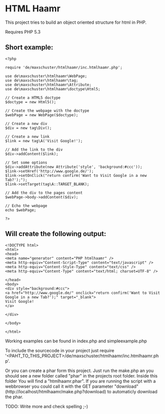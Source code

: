 HTML Haamr
==========

This project tries to build an object oriented structure for html in PHP.

Requires PHP 5.3


Short example:
--------------
    <?php

    require 'de/maxschuster/htmlhaamr/inc.htmlhaamr.php';

    use de\maxschuster\htmlhaamr\WebPage;
    use de\maxschuster\htmlhaamr\tag;
    use de\maxschuster\htmlhaamr\Attribute;
    use de\maxschuster\htmlhaamr\doctype\Html5;

    // Create a HTML5 doctype
    $doctype = new Html5();

    // Create the webpage with the doctype
    $webPage = new WebPage($doctype);

    // Create a new div
    $div = new tag\Div();

    // Create a new link
    $link = new tag\A('Visit Google!');

    // Add the link to the div
    $div->addContent($link);

    // Set some options
    $div->addAttribute(new Attribute('style', 'background:#ccc'));
    $link->setHref('http://www.google.de/');
    $link->setOnClick("return confirm('Want to Visit Google in a new Tab?');");
    $link->setTarget(tag\A::TARGET_BLANK);

    // Add the div to the pages content
    $webPage->body->addContent($div);

    // Echo the webpage
    echo $webPage;

    ?>

Will create the following output:
---------------------------------
    <!DOCTYPE html>
    <html>
    <head>
    <meta name="generator" content="PHP htmlhaamr" />
    <meta http-equiv="Content-Script-Type" content="text/javascript" />
    <meta http-equiv="Content-Style-Type" content="text/css" />
    <meta http-equiv="Content-Type" content="text/html; charset=UTF-8" />

    </head>
    <body>
    <div style="background:#ccc">
    <a href="http://www.google.de/" onclick="return confirm('Want to Visit Google in a new Tab?');" target="_blank">
    Visit Google!
    </a>

    </div>

    </body>

    </html>

Working examples can be found in index.php and simpleexample.php

To include the sourcecode in your project just require
'<PAHT_TO_THIS_PROJECT>/de/maxschuster/htmlhaamr/inc.htmlhaamr.php'.

Or you can create a phar form this project. Just run the make.php an you should
see a new folder called "phar" in the projects root folder. Inside this folder
You will find a "htmlhaamr.phar". If you are running the script with a
webbrowser you could call it with the GET parameter "download"
(http://localhost/htmlhaamr/make.php?download) to automaticly download the phar.

TODO: Write more and check spelling ;-)